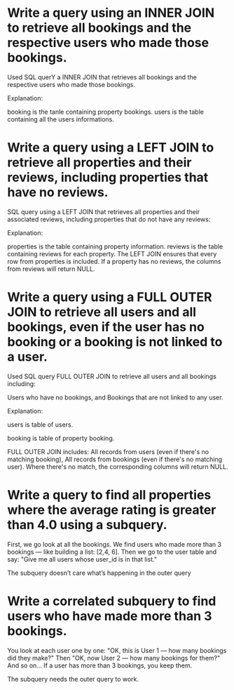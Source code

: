 # Write a query using an INNER JOIN to retrieve all bookings and the respective users who made those bookings.

Used SQL querY a INNER JOIN that retrieves all bookings and the respective users who made those bookings.

Explanation:

booking is the tanle containing property bookings.
users is the table containing all the users informations.


# Write a query using a LEFT JOIN to retrieve all properties and their reviews, including properties that have no reviews.

SQL query using a LEFT JOIN that retrieves all properties and their associated reviews, including properties that do not have any reviews:

Explanation:

properties is the table containing property information.
reviews is the table containing reviews for each property.
The LEFT JOIN ensures that every row from properties is included.
If a property has no reviews, the columns from reviews will return NULL.



# Write a query using a FULL OUTER JOIN to retrieve all users and all bookings, even if the user has no booking or a booking is not linked to a user.

Used SQL query FULL OUTER JOIN to retrieve all users and all bookings including:

Users who have no bookings, and
Bookings that are not linked to any user.

Explanation:

users is  table of users.

booking is table of property booking.

FULL OUTER JOIN includes:
All records from users (even if there's no matching booking),
All records from bookings (even if there's no matching user).
Where there's no match, the corresponding columns will return NULL.


# Write a query to find all properties where the average rating is greater than 4.0 using a subquery.

First, we go look at all the bookings.
We find users who made more than 3 bookings — like building a list: [2,4, 6].
Then we go to the user table and say: "Give me all users whose user_id is in that list."

The subquery doesn’t care what’s happening in the outer query


# Write a correlated subquery to find users who have made more than 3 bookings.
You look at each user one by one:
"OK, this is User 1 — how many bookings did they make?"
Then "OK, now User 2 — how many bookings for them?"
And so on…
If a user has more than 3 bookings, you keep them.

The subquery needs the outer query to work.